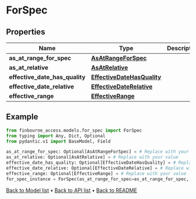 # ForSpec

## Properties
Name | Type | Description | Notes
------------ | ------------- | ------------- | -------------
**as_at_range_for_spec** | [**AsAtRangeForSpec**](AsAtRangeForSpec.md) |  | [optional] 
**as_at_relative** | [**AsAtRelative**](AsAtRelative.md) |  | [optional] 
**effective_date_has_quality** | [**EffectiveDateHasQuality**](EffectiveDateHasQuality.md) |  | [optional] 
**effective_date_relative** | [**EffectiveDateRelative**](EffectiveDateRelative.md) |  | [optional] 
**effective_range** | [**EffectiveRange**](EffectiveRange.md) |  | [optional] 
## Example

```python
from finbourne_access.models.for_spec import ForSpec
from typing import Any, Dict, Optional
from pydantic.v1 import BaseModel, Field

as_at_range_for_spec: Optional[AsAtRangeForSpec] = # Replace with your value
as_at_relative: Optional[AsAtRelative] = # Replace with your value
effective_date_has_quality: Optional[EffectiveDateHasQuality] = # Replace with your value
effective_date_relative: Optional[EffectiveDateRelative] = # Replace with your value
effective_range: Optional[EffectiveRange] = # Replace with your value
for_spec_instance = ForSpec(as_at_range_for_spec=as_at_range_for_spec, as_at_relative=as_at_relative, effective_date_has_quality=effective_date_has_quality, effective_date_relative=effective_date_relative, effective_range=effective_range)

```

[Back to Model list](../README.md#documentation-for-models) &#8226; [Back to API list](../README.md#documentation-for-api-endpoints) &#8226; [Back to README](../README.md)

